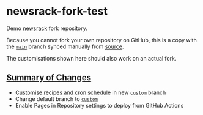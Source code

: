 # newsrack-fork-test

Demo [newsrack](https://github.com/ping/newsrack/) fork repository.

Because you cannot fork your own repository on GitHub, this is a copy with the [`main`](https://github.com/ping/newsrack-fork-test/tree/main) branch synced manually from [source](https://github.com/ping/newsrack/tree/main).

The customisations shown here should also work on an actual fork.

## [Summary of Changes](https://github.com/ping/newsrack-fork-test/compare/main...custom)

- [Customise recipes and cron schedule](https://github.com/ping/newsrack-fork-test/compare/main...custom) in new [`custom`](https://github.com/ping/newsrack-fork-test/tree/custom) branch
- Change default branch to [`custom`](https://github.com/ping/newsrack-fork-test/tree/custom)
- Enable Pages in Repository settings to deploy from GitHub Actions
